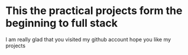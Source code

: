 # This the practical projects form the beginning to full stack 

I am really glad that you visited my github account hope you like my projects 